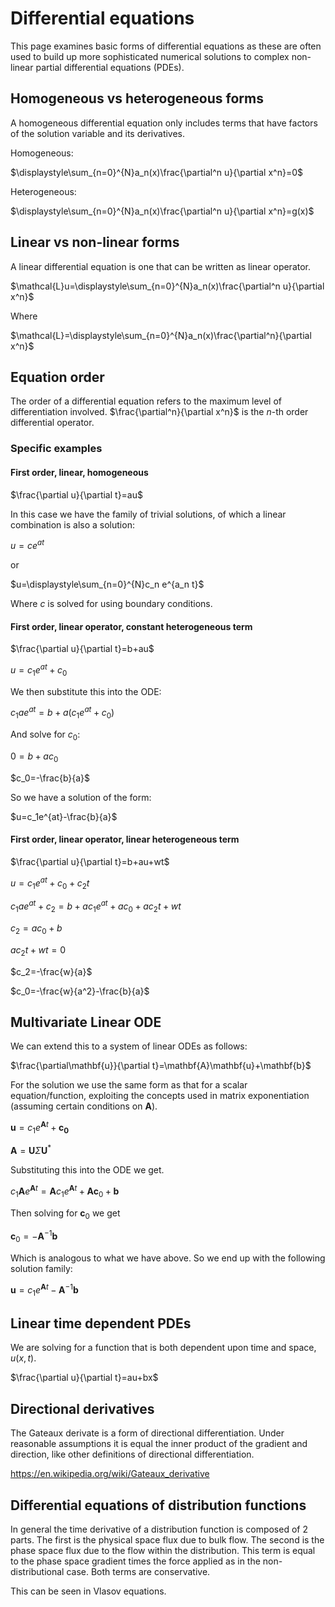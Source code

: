 # Differential equations

This page examines basic forms of differential equations as these are often used to build up more sophisticated numerical solutions to complex non-linear partial differential equations (PDEs).

## Homogeneous vs heterogeneous forms

A homogeneous differential equation only includes terms that have factors of the solution variable and its derivatives.

Homogeneous:

$\displaystyle\sum_{n=0}^{N}a_n(x)\frac{\partial^n u}{\partial x^n}=0$

Heterogeneous:

$\displaystyle\sum_{n=0}^{N}a_n(x)\frac{\partial^n u}{\partial x^n}=g(x)$

## Linear vs non-linear forms

A linear differential equation is one that can be written as linear operator.

$\mathcal{L}u=\displaystyle\sum_{n=0}^{N}a_n(x)\frac{\partial^n u}{\partial x^n}$

Where

$\mathcal{L}=\displaystyle\sum_{n=0}^{N}a_n(x)\frac{\partial^n}{\partial x^n}$

## Equation order

The order of a differential equation refers to the maximum level of differentiation involved. $\frac{\partial^n}{\partial x^n}$ is the $n$-th order differential operator.

### Specific examples

#### First order, linear, homogeneous

$\frac{\partial u}{\partial t}=au$

In this case we have the family of trivial solutions, of which a linear combination is also a solution:

$u=ce^{at}$

or

$u=\displaystyle\sum_{n=0}^{N}c_n e^{a_n t}$

Where $c$ is solved for using boundary conditions.

#### First order, linear operator, constant heterogeneous term

$\frac{\partial u}{\partial t}=b+au$

$u=c_1e^{at}+c_0$

We then substitute this into the ODE:

$c_1ae^{at}=b+a(c_1e^{at}+c_0)$

And solve for $c_0$:

$0=b+ac_0$

$c_0=-\frac{b}{a}$

So we have a solution of the form:

$u=c_1e^{at}-\frac{b}{a}$

#### First order, linear operator, linear heterogeneous term

$\frac{\partial u}{\partial t}=b+au+wt$

$u=c_1e^{at}+c_0+c_2t$

$c_1ae^{at}+c_2=b+ac_1e^{at}+ac_0+ac_2t+wt$

$c_2=ac_0+b$

$ac_2t+wt=0$

$c_2=-\frac{w}{a}$

$c_0=-\frac{w}{a^2}-\frac{b}{a}$

## Multivariate Linear ODE

We can extend this to a system of linear ODEs as follows:

$\frac{\partial\mathbf{u}}{\partial t}=\mathbf{A}\mathbf{u}+\mathbf{b}$

For the solution we use the same form as that for a scalar equation/function, exploiting the concepts used in matrix exponentiation (assuming certain conditions on $\mathbf{A}$).

$\mathbf{u}=c_1e^{\mathbf{A}t}+\mathbf{c_0}$

$\mathbf{A}=\mathbf{U}\Sigma\mathbf{U}^*$

Substituting this into the ODE we get.

$c_1\mathbf{A}e^{\mathbf{A}t}=\mathbf{A}c_1e^{\mathbf{A}t}+\mathbf{A}\mathbf{c}_0+\mathbf{b}$

Then solving for $\mathbf{c}_0$ we get

$\mathbf{c}_0=-\mathbf{A}^{-1}\mathbf{b}$

Which is analogous to what we have above. So we end up with the following solution family:

$\mathbf{u}=c_1e^{\mathbf{A}t}-\mathbf{A}^{-1}\mathbf{b}$

## Linear time dependent PDEs

We are solving for a function that is both dependent upon time and space, $u(x,t)$.

$\frac{\partial u}{\partial t}=au+bx$

## Directional derivatives

The Gateaux derivate is a form of directional differentiation. Under reasonable assumptions it is equal the inner product of the gradient and direction, like other definitions of directional differentiation.

https://en.wikipedia.org/wiki/Gateaux_derivative

## Differential equations of distribution functions

In general the time derivative of a distribution function is composed of 2 parts. The first is the physical space flux due to bulk flow. The second is the phase space flux due to the flow within the distribution. This term is equal to the phase space gradient times the force applied as in the non-distributional case. Both terms are conservative.

This can be seen in Vlasov equations.
